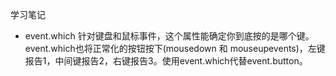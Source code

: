 学习笔记

* event.which
  针对键盘和鼠标事件，这个属性能确定你到底按的是哪个键。
  event.which也将正常化的按钮按下(mousedown 和 mouseupevents)，左键报告1，中间键报告2，右键报告3。使用event.which代替event.button。
